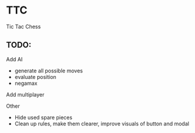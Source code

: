 <h1>TTC</h1>

<p>Tic Tac Chess</p>

<h2>TODO:</h2>

<p>Add AI</p>

<ul>
<li>generate all possible moves</li>
<li>evaluate position</li>
<li>negamax</li>
</ul>

<p>Add multiplayer</p>

<p>Other</p>

<ul>
<li>Hide used spare pieces</li>
<li>Clean up rules, make them clearer, improve visuals of button and modal</li>
</ul>
